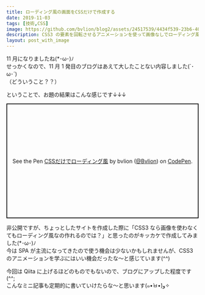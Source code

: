 ```yaml
---
title: ローディング風の画面をCSSだけで作成する
date: 2019-11-03
tags: [技術,CSS]
image: https://github.com/bvlion/blog2/assets/24517539/4434f539-23b6-409b-937c-a0de9bbb68e1
description: CSS3 の要素を回転させるアニメーションを使って画像なしでローディング風の画面を作成してみました(･∀･)
layout: post_with_image
---
```


11 月になりましたね(*･ω･)ﾉ  
せっかくなので、11 月 1 発目のブログはあえて大したことない内容しました(`･ω･´)  
（どういうこと？？）

ということで、お題の結果はこんな感じです↓↓↓

<p class="codepen" data-height="300" data-default-tab="css,result" data-slug-hash="PoYLzKz" data-editable="true" data-user="Bvlion" style="height: 300px; box-sizing: border-box; display: flex; align-items: center; justify-content: center; border: 2px solid; margin: 1em 0; padding: 1em;">
  <span>See the Pen <a href="https://codepen.io/Bvlion/pen/PoYLzKz">
  CSSだけでローディング風</a> by bvlion (<a href="https://codepen.io/Bvlion">@Bvlion</a>)
  on <a href="https://codepen.io">CodePen</a>.</span>
</p>
<script async src="https://cpwebassets.codepen.io/assets/embed/ei.js"></script>

非公開ですが、ちょっとしたサイトを作成した際に「CSS3 なら画像を使わなくてもローディング風なの作れるのでは？」と思ったのがキッカケで作成してみました(*･ω･)ﾉ  
今は SPA が主流になってきたので使う機会は少ないかもしれませんが、CSS3 のアニメーションを学ぶにはいい機会だったな〜と感じています(^^)

今回は Qiita に上げるほどのものでもないので、ブログにアップした程度です(^^;  
こんなミニ記事も定期的に書いていけたらな〜と思います(๑•̀ㅂ•́)و✧